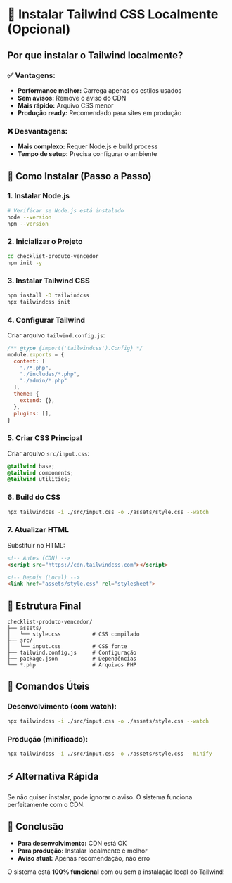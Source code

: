 # 🎨 Instalar Tailwind CSS Localmente (Opcional)

## Por que instalar o Tailwind localmente?

### ✅ Vantagens:
- **Performance melhor:** Carrega apenas os estilos usados
- **Sem avisos:** Remove o aviso do CDN
- **Mais rápido:** Arquivo CSS menor
- **Produção ready:** Recomendado para sites em produção

### ❌ Desvantagens:
- **Mais complexo:** Requer Node.js e build process
- **Tempo de setup:** Precisa configurar o ambiente

## 🚀 Como Instalar (Passo a Passo)

### 1. Instalar Node.js
```bash
# Verificar se Node.js está instalado
node --version
npm --version
```

### 2. Inicializar o Projeto
```bash
cd checklist-produto-vencedor
npm init -y
```

### 3. Instalar Tailwind CSS
```bash
npm install -D tailwindcss
npx tailwindcss init
```

### 4. Configurar Tailwind
Criar arquivo `tailwind.config.js`:
```javascript
/** @type {import('tailwindcss').Config} */
module.exports = {
  content: [
    "./*.php",
    "./includes/*.php",
    "./admin/*.php"
  ],
  theme: {
    extend: {},
  },
  plugins: [],
}
```

### 5. Criar CSS Principal
Criar arquivo `src/input.css`:
```css
@tailwind base;
@tailwind components;
@tailwind utilities;
```

### 6. Build do CSS
```bash
npx tailwindcss -i ./src/input.css -o ./assets/style.css --watch
```

### 7. Atualizar HTML
Substituir no HTML:
```html
<!-- Antes (CDN) -->
<script src="https://cdn.tailwindcss.com"></script>

<!-- Depois (Local) -->
<link href="assets/style.css" rel="stylesheet">
```

## 📁 Estrutura Final

```
checklist-produto-vencedor/
├── assets/
│   └── style.css          # CSS compilado
├── src/
│   └── input.css          # CSS fonte
├── tailwind.config.js     # Configuração
├── package.json           # Dependências
└── *.php                  # Arquivos PHP
```

## 🎯 Comandos Úteis

### Desenvolvimento (com watch):
```bash
npx tailwindcss -i ./src/input.css -o ./assets/style.css --watch
```

### Produção (minificado):
```bash
npx tailwindcss -i ./src/input.css -o ./assets/style.css --minify
```

## ⚡ Alternativa Rápida

Se não quiser instalar, pode ignorar o aviso. O sistema funciona perfeitamente com o CDN.

## 🎉 Conclusão

- **Para desenvolvimento:** CDN está OK
- **Para produção:** Instalar localmente é melhor
- **Aviso atual:** Apenas recomendação, não erro

O sistema está **100% funcional** com ou sem a instalação local do Tailwind! 